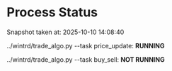 # Process Status

Snapshot taken at: 2025-10-10 14:08:40

../wintrd/trade_algo.py --task price_update: **RUNNING**

../wintrd/trade_algo.py --task buy_sell: **NOT RUNNING**

